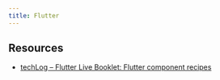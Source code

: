 ```yaml
---
title: Flutter
---
```


## Resources

- [techLog – Flutter Live Booklet: Flutter component recipes](https://ptyagicodecamp.github.io/flutter-live-booklet-flutter-component-recipes.html)
